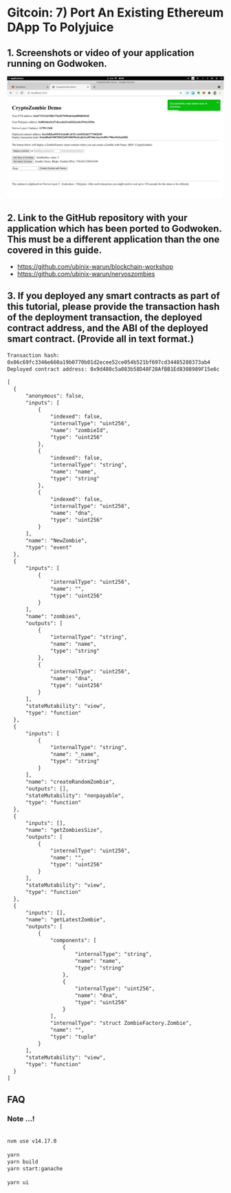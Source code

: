 

# Gitcoin: 7) Port An Existing Ethereum DApp To Polyjuice

## 1. Screenshots or video of your application running on Godwoken.

![CKB-SMARTCONTACT](https://raw.githubusercontent.com/ubinix-warun/gitcoin-nervos-broaden-the-spectrum/master/my-submission/task-7/Workspace%202_213.png)

## 2. Link to the GitHub repository with your application which has been ported to Godwoken. This must be a different application than the one covered in this guide.

* https://github.com/ubinix-warun/blockchain-workshop
* https://github.com/ubinix-warun/nervoszombies

## 3. If you deployed any smart contracts as part of this tutorial, please provide the transaction hash of the deployment transaction, the deployed contract address, and the ABI of the deployed smart contract. (Provide all in text format.)

```
Transaction hash: 0x06c69fc3346e660a19b0770b01d2ecee52ce054b521bf697cd34485280373ab4
Deployed contract address: 0x9d480c5a083b58D48F28AfBB1Ed8308989F15e6c
```

```
[
  {
      "anonymous": false,
      "inputs": [
          {
              "indexed": false,
              "internalType": "uint256",
              "name": "zombieId",
              "type": "uint256"
          },
          {
              "indexed": false,
              "internalType": "string",
              "name": "name",
              "type": "string"
          },
          {
              "indexed": false,
              "internalType": "uint256",
              "name": "dna",
              "type": "uint256"
          }
      ],
      "name": "NewZombie",
      "type": "event"
  },
  {
      "inputs": [
          {
              "internalType": "uint256",
              "name": "",
              "type": "uint256"
          }
      ],
      "name": "zombies",
      "outputs": [
          {
              "internalType": "string",
              "name": "name",
              "type": "string"
          },
          {
              "internalType": "uint256",
              "name": "dna",
              "type": "uint256"
          }
      ],
      "stateMutability": "view",
      "type": "function"
  },
  {
      "inputs": [
          {
              "internalType": "string",
              "name": "_name",
              "type": "string"
          }
      ],
      "name": "createRandomZombie",
      "outputs": [],
      "stateMutability": "nonpayable",
      "type": "function"
  },
  {
      "inputs": [],
      "name": "getZombiesSize",
      "outputs": [
          {
              "internalType": "uint256",
              "name": "",
              "type": "uint256"
          }
      ],
      "stateMutability": "view",
      "type": "function"
  },
  {
      "inputs": [],
      "name": "getLatestZombie",
      "outputs": [
          {
              "components": [
                  {
                      "internalType": "string",
                      "name": "name",
                      "type": "string"
                  },
                  {
                      "internalType": "uint256",
                      "name": "dna",
                      "type": "uint256"
                  }
              ],
              "internalType": "struct ZombieFactory.Zombie",
              "name": "",
              "type": "tuple"
          }
      ],
      "stateMutability": "view",
      "type": "function"
  }
]
```

## FAQ

### Note ...!

```

nvm use v14.17.0

yarn 
yarn build
yarn start:ganache

yarn ui

```